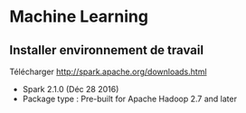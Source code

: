 # Machine Learning

## Installer environnement de travail

Télécharger http://spark.apache.org/downloads.html 
- Spark 2.1.0 (Déc 28 2016)
- Package type : Pre-built for Apache Hadoop 2.7 and later
